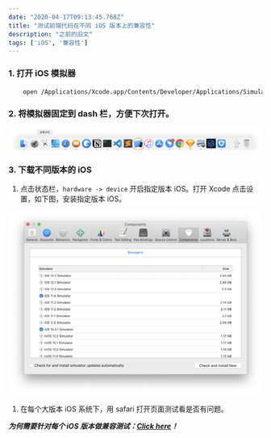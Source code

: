 ```yaml
---
date: "2020-04-17T09:13:45.768Z"
title: "测试前端代码在不同 iOS 版本上的兼容性"
description: "之前的旧文"
tags: ['iOS', '兼容性']
---
```

### 1. 打开 iOS 模拟器
```bash
    open /Applications/Xcode.app/Contents/Developer/Applications/Simulator.app
```
### 2. 将模拟器固定到 dash 栏，方便下次打开。

![dash栏](./1565256354833-2e34d09c-499f-43f0-8a79-30334b6c83e8.png)

### 3. 下载不同版本的 iOS

1. 点击状态栏，`hardware -> device` 开启指定版本 iOS。打开 Xcode 点击设置，如下图，安装指定版本 iOS。

![xcode](./1565256797224-f7ec7250-0910-4c6b-9650-569101e2c700.png)

1. 在每个大版本 iOS 系统下，用 safari 打开页面测试看是否有问题。

***为何需要针对每个 iOS 版本做兼容测试：[Click here](https://www.safari-is-the-new-ie.com/)！***
